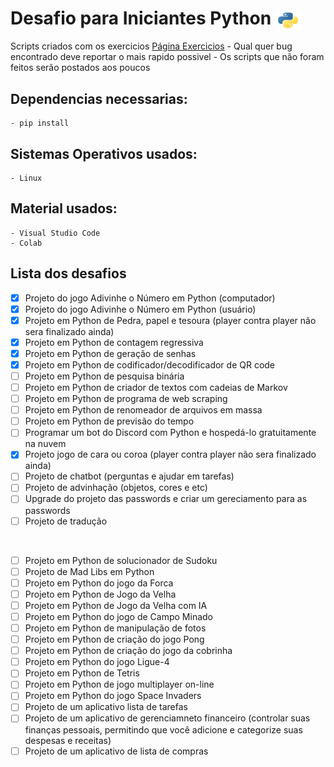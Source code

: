 # Desafio para Iniciantes Python  <img align="center" height="30" width="40" src="https://raw.githubusercontent.com/devicons/devicon/master/icons/python/python-original.svg">

Scripts criados com os exercicios [Página Exercicios](https://www.freecodecamp.org/portuguese/news/25-projetos-em-python-para-iniciantes-ideias-faceis-para-comecar-a-programar-em-python/)
    - Qual quer bug encontrado deve reportar o mais rapido possivel
    - Os scripts que não foram feitos serão postados aos poucos
 
## Dependencias necessarias:
    - pip install


## Sistemas Operativos usados:
    - Linux

## Material usados:
    - Visual Studio Code
    - Colab

## Lista dos desafios

- [x] Projeto do jogo Adivinhe o Número em Python (computador)
- [x] Projeto do jogo Adivinhe o Número em Python (usuário)
- [x] Projeto em Python de Pedra, papel e tesoura (player contra player não sera finalizado ainda)
- [x] Projeto em Python de contagem regressiva
- [x] Projeto em Python de geração de senhas
- [x] Projeto em Python de codificador/decodificador de QR code
- [ ] Projeto em Python de pesquisa binária
- [ ] Projeto em Python de criador de textos com cadeias de Markov
- [ ] Projeto em Python de programa de web scraping
- [ ] Projeto em Python de renomeador de arquivos em massa
- [ ] Projeto em Python de previsão do tempo
- [ ] Programar um bot do Discord com Python e hospedá-lo gratuitamente na nuvem
- [x] Projeto jogo de cara ou coroa (player contra player não sera finalizado ainda)
- [ ] Projeto de chatbot (perguntas e ajudar em tarefas)
- [ ] Projeto de advinhação (objetos, cores e etc)
- [ ] Upgrade do projeto das passwords e criar um gereciamento para as passwords
- [ ] Projeto de tradução

<br>

- [ ] Projeto em Python de solucionador de Sudoku
- [ ] Projeto de Mad Libs em Python
- [ ] Projeto em Python do jogo da Forca
- [ ] Projeto em Python de Jogo da Velha
- [ ] Projeto em Python de Jogo da Velha com IA
- [ ] Projeto em Python do jogo de Campo Minado
- [ ] Projeto em Python de manipulação de fotos
- [ ] Projeto em Python de criação do jogo Pong
- [ ] Projeto em Python de criação do jogo da cobrinha
- [ ] Projeto em Python do jogo Ligue-4
- [ ] Projeto em Python de Tetris
- [ ] Projeto em Python de jogo multiplayer on-line
- [ ] Projeto em Python do jogo Space Invaders
- [ ] Projeto de um aplicativo lista de tarefas
- [ ] Projeto de um aplicativo de gerenciamneto financeiro (controlar suas finanças pessoais, permitindo que você adicione e categorize suas despesas e receitas)
- [ ] Projeto de um aplicativo de lista de compras
